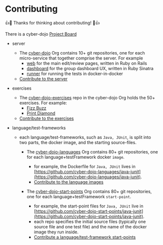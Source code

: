 
# Contributing

:+1::tada: Thanks for thinking about contributing! :tada::+1:

There is a cyber-dojo [Project Board](https://github.com/orgs/cyber-dojo/projects/3/views/1)  

- server
  - The [cyber-dojo](https://github.com/cyber-dojo) Org contains 10+ git repositories, one for each micro-service that together comprise the server. For example
    - [web](https://github.com/cyber-dojo/web) for the main edit/review pages, written in Ruby on Rails
    - [dashboard](https://github.com/cyber-dojo/dashboard) for the group dashboard UX, written in Ruby Sinatra
    - [runner](https://github.com/cyber-dojo/runner) for running the tests in docker-in-docker 
  - [Contribute to the server](https://github.com/cyber-dojo/cyber-dojo/blob/master/docs/how-to-contribute-to-server.md)

- exercises
  - The [cyber-dojo-exercises](https://github.com/cyber-dojo/exercises-start-points) repo in the cyber-dojo Org holds the 50+ exercises. For example:
    - [Fizz Buzz](https://github.com/cyber-dojo/exercises-start-points/tree/main/start-points/Fizz_Buzz)
    - [Print Diamond](https://github.com/cyber-dojo/exercises-start-points/tree/main/start-points/Print_Diamond)
  - [Contribute to the exercises](https://github.com/cyber-dojo/exercises-start-points/blob/main/docs/contributing.md)

- language/test-frameworks
  - each language/test-frameworks, such as `Java, JUnit`, is split into two parts, the docker image, and the starting source-files.
    - The [cyber-dojo-languages](https://github.com/cyber-dojo-languages) Org contains 80+ git repositories, one for each language+testFramework docker `image`.
      - for example, the Dockerfile for `Java, JUnit` lives in [https://github.com/cyber-dojo-languages/java-junit](https://github.com/cyber-dojo-languages/java-junit).
      - [Contribute to the language images](https://github.com/cyber-dojo/cyber-dojo/blob/master/docs/how-to-contribute-to-languages.md)
 
    - The [cyber-dojo-start-points](https://github.com/cyber-dojo-start-points) Org contains 80+ git repositories, one for each language+testFramework `start-point`.
      - for example, the start-point files for `Java, JUnit` live in [https://github.com/cyber-dojo-start-points/java-junit](https://github.com/cyber-dojo-start-points/java-junit).
      - each repo specifies the initial source files (typically one source file and one test file) and the name of the docker image they run inside.
      - [Contribute a language/test-framework start-points](https://github.com/cyber-dojo/cyber-dojo/blob/master/docs/how-to-contribute-to-start-points.md)

